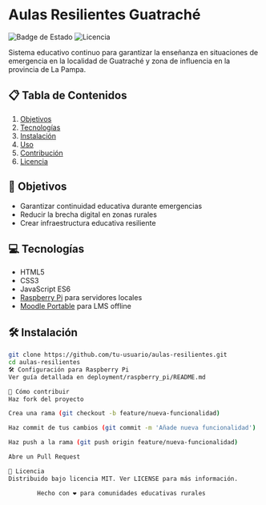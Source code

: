 # Aulas Resilientes Guatraché

![Badge de Estado](https://img.shields.io/badge/Estado-En%20Desarrollo-yellow)
![Licencia](https://img.shields.io/badge/Licencia-MIT-green)

Sistema educativo continuo para garantizar la enseñanza en situaciones de emergencia en la localidad de Guatraché y zona de influencia en la provincia de La Pampa.

## 📋 Tabla de Contenidos
1. [Objetivos](#-objetivos)
2. [Tecnologías](#-tecnologías)
3. [Instalación](#-instalación)
4. [Uso](#-uso)
5. [Contribución](#-contribución)
6. [Licencia](#-licencia)

## 🎯 Objetivos
- Garantizar continuidad educativa durante emergencias
- Reducir la brecha digital en zonas rurales
- Crear infraestructura educativa resiliente

## 💻 Tecnologías
- HTML5
- CSS3
- JavaScript ES6
- [Raspberry Pi](https://www.raspberrypi.org/) para servidores locales
- [Moodle Portable](https://docs.moodle.org/) para LMS offline

## 🛠 Instalación
```bash
git clone https://github.com/tu-usuario/aulas-resilientes.git
cd aulas-resilientes
🛠 Configuración para Raspberry Pi
Ver guía detallada en deployment/raspberry_pi/README.md

🤝 Cómo contribuir
Haz fork del proyecto

Crea una rama (git checkout -b feature/nueva-funcionalidad)

Haz commit de tus cambios (git commit -m 'Añade nueva funcionalidad')

Haz push a la rama (git push origin feature/nueva-funcionalidad)

Abre un Pull Request

📄 Licencia
Distribuido bajo licencia MIT. Ver LICENSE para más información.

        Hecho con ❤️ para comunidades educativas rurales
